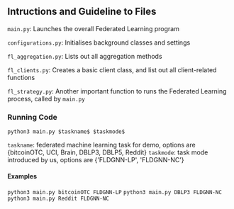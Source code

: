 ## Intructions and Guideline to Files

`main.py`:
Launches the overall Federated Learning program

`configurations.py`:
Initialises background classes and settings

`fl_aggregation.py`:
Lists out all aggregation methods

`fl_clients.py`:
Creates a basic client class, and list out all client-related functions

`fl_strategy.py`:
Another important function to runs the Federated Learning process, called by `main.py`

### Running Code
`python3 main.py $taskname$ $taskmode$`

`taskname`: federated machine learning task for demo, options are {bitcoinOTC, UCI, Brain, DBLP3, DBLP5, Reddit}
`taskmode`: task mode introduced by us, options are {'FLDGNN-LP', 'FLDGNN-NC'}

#### Examples
`python3 main.py bitcoinOTC FLDGNN-LP`
`python3 main.py DBLP3 FLDGNN-NC`
`python3 main.py Reddit FLDGNN-NC`
